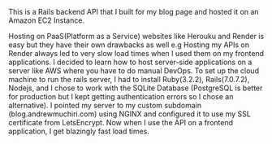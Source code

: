 This is a Rails backend API that I built for my blog page and hosted it on an Amazon EC2 Instance.

Hosting on PaaS(Platform as a Service) websites like Herouku and Render is easy but they have their own drawbacks as well e.g Hosting my APIs on Render always led to very slow load times when I used them on my frontend applications. I decided to learn how to host server-side applications on a server like AWS where you have to do manual DevOps. To set up the cloud machine to run the rails server, I had to install Ruby(3.2.2), Rails(7.0.7.2), Nodejs, and I chose to work with the SQLite Database (PostgreSQL is better for production but I kept getting authentication errors so I chose an alternative). I pointed my server to my custom subdomain (blog.andrewmuchiri.com) using NGINX and configured it to use my SSL certificate from LetsEncrypt. Now when I use the API on a frontend application, I get blazingly fast load times.
